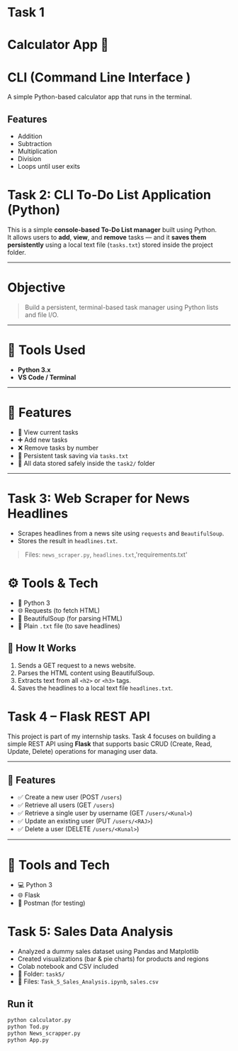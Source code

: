 # Task 1
# Calculator App 🔢
# CLI (Command Line Interface )
A simple Python-based calculator app that runs in the terminal.

## Features
- Addition
- Subtraction
- Multiplication
- Division
- Loops until user exits


# Task 2: CLI To-Do List Application (Python)

This is a simple **console-based To-Do List manager** built using Python.  
It allows users to **add**, **view**, and **remove** tasks — and it **saves them persistently** using a local text file (`tasks.txt`) stored inside the project folder.

---

# Objective

> Build a persistent, terminal-based task manager using Python lists and file I/O.

---

# 🔧 Tools Used

- **Python 3.x**
- **VS Code / Terminal**

---

# 🚀 Features

- 📝 View current tasks
- ➕ Add new tasks
- ❌ Remove tasks by number
- 💾 Persistent task saving via `tasks.txt`
- 📂 All data stored safely inside the `task2/` folder

---

# Task 3: Web Scraper for News Headlines

- Scrapes headlines from a news site using `requests` and `BeautifulSoup`.
- Stores the result in `headlines.txt`.

> Files: `news_scraper.py`, `headlines.txt`,'requirements.txt'

# ⚙️ Tools & Tech

- 🐍 Python 3
- 🌐 Requests (to fetch HTML)
- 🍲 BeautifulSoup (for parsing HTML)
- 📄 Plain `.txt` file (to save headlines)
## 🧠 How It Works

1. Sends a GET request to a news website.
2. Parses the HTML content using BeautifulSoup.
3. Extracts text from all `<h2>` or `<h3>` tags.
4. Saves the headlines to a local text file `headlines.txt`.

# Task 4 – Flask REST API

This project is part of my internship tasks. Task 4 focuses on building a simple REST API using **Flask** that supports basic CRUD (Create, Read, Update, Delete) operations for managing user data.

---

## 🚀 Features

- ✅ Create a new user (POST `/users`)
- ✅ Retrieve all users (GET `/users`)
- ✅ Retrieve a single user by username (GET `/users/<Kunal>`)
- ✅ Update an existing user (PUT `/users/<RAJ>`)
- ✅ Delete a user (DELETE `/users/<Kunal>`)

---

# 🧠 Tools and Tech

- 💻 Python 3
- 🌐 Flask
- 📮 Postman (for testing)

# Task 5: Sales Data Analysis

- Analyzed a dummy sales dataset using Pandas and Matplotlib
- Created visualizations (bar & pie charts) for products and regions
- Colab notebook and CSV included
- 📁 Folder: `task5/`
- 📄 Files: `Task_5_Sales_Analysis.ipynb`, `sales.csv`

## Run it
```bash
python calculator.py
python Tod.py
python News_scrapper.py
python App.py